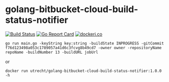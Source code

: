 # golang-bitbucket-cloud-build-status-notifier

[![Build Status](https://travis-ci.org/030/golang-bitbucket-cloud-build-status-notifier.svg?branch=master)](https://travis-ci.org/030/golang-bitbucket-cloud-build-status-notifier)
[![Go Report Card](https://goreportcard.com/badge/github.com/030/golang-bitbucket-cloud-build-status-notifier)](https://goreportcard.com/report/github.com/030/golang-bitbucket-cloud-build-status-notifier)
[![dockeri.co](https://dockeri.co/image/utrecht/golang-bitbucket-cloud-build-status-notifier)](https://hub.docker.com/r/utrecht/golang-bitbucket-cloud-build-status-notifier)

```
go run main.go -keyString key:string -buildState INPROGRESS -gitCommit f76d123498a053c1789057a41d6c3fcvg8b49cd7 -owner owner -repositoryName repoName -buildNumber 13 -buildURL jobUrl
```

or

```
docker run utrecht/golang-bitbucket-cloud-build-status-notifier:1.0.0 -h
```
